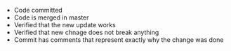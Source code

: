 - Code committed
- Code is merged in master
- Verified that the new update works 
- Verified that new chnage does not break anything
- Commit has comments that represent exactly why the change was done
